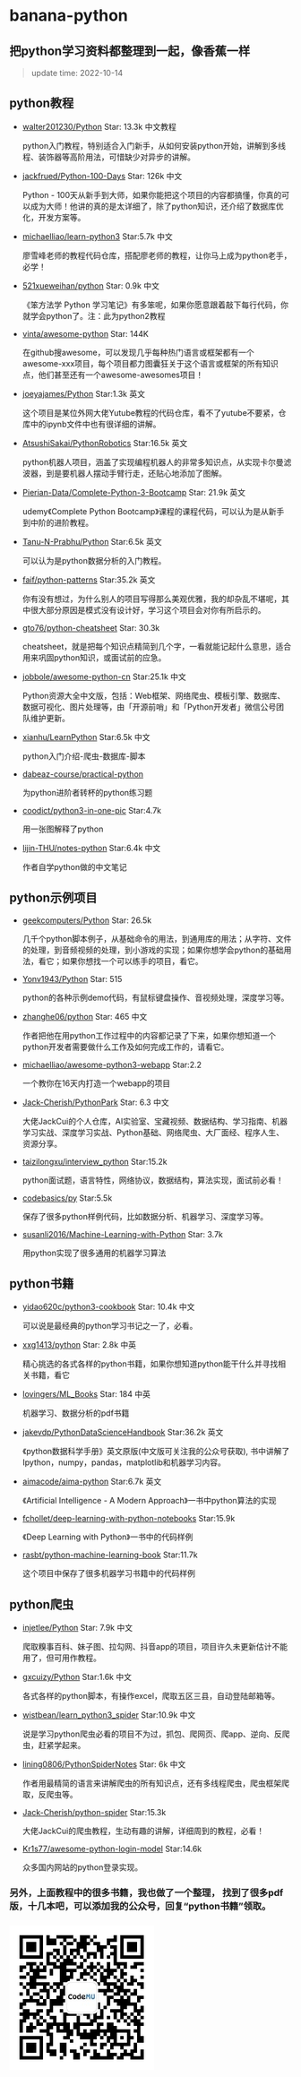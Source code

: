 # banana-python
把python学习资料都整理到一起，像香蕉一样
---
> update time: 2022-10-14



## python教程
* [walter201230/Python](https://github.com/walter201230/Python) Star: 13.3k 中文教程

  python入门教程，特别适合入门新手，从如何安装python开始，讲解到多线程、装饰器等高阶用法，可惜缺少对异步的讲解。

* [jackfrued/Python-100-Days](https://github.com/jackfrued/Python-100-Days) Star: 126k 中文

  Python - 100天从新手到大师，如果你能把这个项目的内容都搞懂，你真的可以成为大师！他讲的真的是太详细了，除了python知识，还介绍了数据库优化，开发方案等。

* [michaelliao/learn-python3](https://github.com/michaelliao/learn-python3/tree/master/samples) Star:5.7k 中文

  廖雪峰老师的教程代码仓库，搭配廖老师的教程，让你马上成为python老手，必学！

* [521xueweihan/python](https://github.com/521xueweihan/python) Star: 0.9k 中文

  《笨方法学 Python 学习笔记》有多笨呢，如果你愿意跟着敲下每行代码，你就学会python了。注：此为python2教程
  
* [vinta/awesome-python](https://github.com/vinta/awesome-python) Star: 144K

  在github搜awesome，可以发现几乎每种热门语言或框架都有一个awesome-xxx项目，每个项目都力图囊狂关于这个语言或框架的所有知识点，他们甚至还有一个awesome-awesomes项目！
  
* [joeyajames/Python](https://github.com/joeyajames/Python) Star:1.3k 英文

  这个项目是某位外网大佬Yutube教程的代码仓库，看不了yutube不要紧，仓库中的ipynb文件中也有很详细的讲解。
  
* [AtsushiSakai/PythonRobotics](https://github.com/AtsushiSakai/PythonRobotics) Star:16.5k 英文

  python机器人项目，涵盖了实现编程机器人的非常多知识点，从实现卡尔曼滤波器，到是要机器人摆动手臂行走，还贴心地添加了图解。

* [Pierian-Data/Complete-Python-3-Bootcamp](https://github.com/Pierian-Data/Complete-Python-3-Bootcamp) Star: 21.9k 英文

  udemy《Complete Python Bootcamp》课程的课程代码，可以认为是从新手到中阶的进阶教程。
 
* [Tanu-N-Prabhu/Python](https://github.com/Tanu-N-Prabhu/Python) Star:6.5k 英文

  可以认为是python数据分析的入门教程。

* [faif/python-patterns](https://github.com/faif/python-patterns) Star:35.2k 英文

  你有没有想过，为什么别人的项目写得那么美观优雅，我的却杂乱不堪呢，其中很大部分原因是模式没有设计好，学习这个项目会对你有所启示的。
  
* [gto76/python-cheatsheet](https://github.com/gto76/python-cheatsheet) Star: 30.3k 

  cheatsheet，就是把每个知识点精简到几个字，一看就能记起什么意思，适合用来巩固python知识，或面试前的应急。

* [jobbole/awesome-python-cn](https://github.com/jobbole/awesome-python-cn) Star:25.1k 中文

  Python资源大全中文版，包括：Web框架、网络爬虫、模板引擎、数据库、数据可视化、图片处理等，由「开源前哨」和「Python开发者」微信公号团队维护更新。
  
* [xianhu/LearnPython](https://github.com/xianhu/LearnPython) Star:6.5k 中文

  python入门介绍-爬虫-数据库-脚本
  
* [dabeaz-course/practical-python](https://github.com/dabeaz-course/practical-python)

  为python进阶者转杯的python练习题
 
 * [coodict/python3-in-one-pic](https://github.com/coodict/python3-in-one-pic) Star:4.7k
 
    用一张图解释了python
  
 * [lijin-THU/notes-python](https://github.com/lijin-THU/notes-python) Star:6.4k 中文
 
    作者自学python做的中文笔记
  
## python示例项目
* [geekcomputers/Python](https://github.com/geekcomputers/Python) Star: 26.5k

  几千个python脚本例子，从基础命令的用法，到通用库的用法；从字符、文件的处理，到音频视频的处理，到小游戏的实现；如果你想学会python的基础用法，看它；如果你想找一个可以练手的项目，看它。

* [Yonv1943/Python](https://github.com/Yonv1943/Python) Star: 515 

  python的各种示例demo代码，有鼠标键盘操作、音视频处理，深度学习等。

* [zhanghe06/python](https://github.com/zhanghe06/python) Star: 465 中文

  作者把他在用python工作过程中的内容都记录了下来，如果你想知道一个python开发者需要做什么工作及如何完成工作的，请看它。
  
* [michaelliao/awesome-python3-webapp](https://github.com/michaelliao/awesome-python3-webapp) Star:2.2

  一个教你在16天内打造一个webapp的项目

* [Jack-Cherish/PythonPark](https://github.com/Jack-Cherish/PythonPark) Star: 6.3 中文

  大佬JackCui的个人仓库，AI实验室、宝藏视频、数据结构、学习指南、机器学习实战、深度学习实战、Python基础、网络爬虫、大厂面经、程序人生、资源分享。

* [taizilongxu/interview_python](https://github.com/taizilongxu/interview_python) Star:15.2k

  python面试题，语言特性，网络协议，数据结构，算法实现，面试前必看！
  
* [codebasics/py](https://github.com/codebasics/py) Star:5.5k

  保存了很多python样例代码，比如数据分析、机器学习、深度学习等。
  
* [susanli2016/Machine-Learning-with-Python](https://github.com/susanli2016/Machine-Learning-with-Python) Star: 3.7k

  用python实现了很多通用的机器学习算法
   

## python书籍
* [yidao620c/python3-cookbook](https://github.com/yidao620c/python3-cookbook) Star: 10.4k 中文

  可以说是最经典的python学习书记之一了，必看。

* [xxg1413/python](https://github.com/xxg1413/python) Star: 2.8k 中英

  精心挑选的各式各样的python书籍，如果你想知道python能干什么并寻找相关书籍，看它
  
* [lovingers/ML_Books](https://github.com/lovingers/ML_Books) Star: 184 中英
  
  机器学习、数据分析的pdf书籍

* [jakevdp/PythonDataScienceHandbook](https://github.com/jakevdp/PythonDataScienceHandbook) Star:36.2k 英文

  《python数据科学手册》英文原版(中文版可关注我的公众号获取), 书中讲解了Ipython，numpy，pandas，matplotlib和机器学习内容。
  
* [aimacode/aima-python](https://github.com/aimacode/aima-python) Star:6.7k 英文

  《Artificial Intelligence - A Modern Approach》一书中python算法的实现
  
* [fchollet/deep-learning-with-python-notebooks](https://github.com/fchollet/deep-learning-with-python-notebooks) Star:15.9k

  《Deep Learning with Python》一书中的代码样例

* [rasbt/python-machine-learning-book](https://github.com/rasbt/python-machine-learning-book) Star:11.7k

  这个项目中保存了很多机器学习书籍中的代码样例
  

## python爬虫
* [injetlee/Python](https://github.com/injetlee/Python) Star: 7.9k 中文

  爬取糗事百科、妹子图、拉勾网、抖音app的项目，项目许久未更新估计不能用了，但可用作教程。

* [gxcuizy/Python](https://github.com/gxcuizy/Python) Star:1.6k 中文

  各式各样的python脚本，有操作excel，爬取五区三县，自动登陆邮箱等。

* [wistbean/learn_python3_spider](https://github.com/wistbean/learn_python3_spider) Star:10.9k 中文

  说是学习python爬虫必看的项目不为过，抓包、爬网页、爬app、逆向、反爬虫，赶紧学起来。
  
* [lining0806/PythonSpiderNotes](https://github.com/lining0806/PythonSpiderNotes) Star: 6k 中文

  作者用最精简的语言来讲解爬虫的所有知识点，还有多线程爬虫，爬虫框架爬取，反爬虫等。
  
* [Jack-Cherish/python-spider](https://github.com/Jack-Cherish/python-spider) Star:15.3k

  大佬JackCui的爬虫教程，生动有趣的讲解，详细周到的教程，必看！
  
* [Kr1s77/awesome-python-login-model](https://github.com/Kr1s77/awesome-python-login-model) Star:14.6k

  众多国内网站的python登录实现。
  
### 另外，上面教程中的很多书籍，我也做了一个整理， 找到了很多pdf版，十几本吧，可以添加我的公众号，回复“python书籍”领取。
  
  ### ![alt 程序员小木屋](qrcode_for_gh_346678d230c5_258.jpg)
